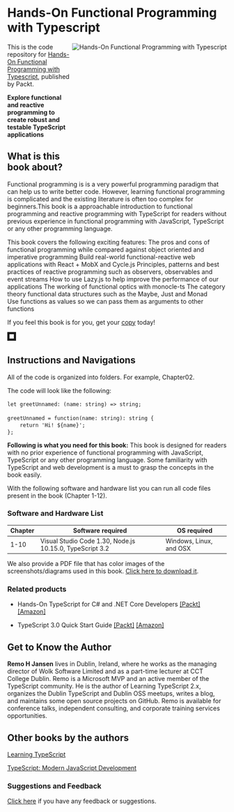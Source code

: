 # Hands-On Functional Programming with Typescript

<a href="https://www.packtpub.com/application-development/hands-functional-programming-typescript?utm_source=github&utm_medium=repository&utm_campaign=9781788831437 "><img src="https://www.packtpub.com/sites/default/files/B09411_NEW1_0.png" alt="Hands-On Functional Programming with Typescript" height="256px" align="right"></a>

This is the code repository for [Hands-On Functional Programming with Typescript](https://www.packtpub.com/application-development/hands-functional-programming-typescript?utm_source=github&utm_medium=repository&utm_campaign=9781788831437 ), published by Packt.

**Explore functional and reactive programming to create robust and testable TypeScript applications**

## What is this book about?
Functional programming is is a very powerful programming paradigm that can help us to write better code. However, learning functional programming is complicated and the existing literature is often too complex for beginners.This book is a approachable introduction to functional programming and reactive programming with TypeScript for readers without previous experience in functional programming with JavaScript, TypeScript or any other programming language.

This book covers the following exciting features:
The pros and cons of functional programming while compared against object oriented and imperative programming 
Build real-world functional-reactive web applications with React + MobX and Cycle.js 
Principles, patterns and best practices of reactive programming such as observers, observables and event streams 
How to use Lazy.js to help improve the performance of our applications 
The working of functional optics with monocle-ts 
The category theory functional data structures such as the Maybe, Just and Monad  
Use functions as values so we can pass them as arguments to other functions 

If you feel this book is for you, get your [copy](https://www.amazon.com/dp/1788831438) today!

<a href="https://www.packtpub.com/?utm_source=github&utm_medium=banner&utm_campaign=GitHubBanner"><img src="https://raw.githubusercontent.com/PacktPublishing/GitHub/master/GitHub.png" 
alt="https://www.packtpub.com/" border="5" /></a>

## Instructions and Navigations
All of the code is organized into folders. For example, Chapter02.

The code will look like the following:
```
let greetUnnamed: (name: string) => string;

greetUnnamed = function(name: string): string {
    return 'Hi! ${name}';
};
```

**Following is what you need for this book:**
This book is designed for readers with no prior experience of functional programming with JavaScript, TypeScript or any other programming language. Some familiarity with TypeScript and web development is a must to grasp the concepts in the book easily.

With the following software and hardware list you can run all code files present in the book (Chapter 1-12).
### Software and Hardware List
| Chapter | Software required | OS required |
| -------- | ------------------------------------ | ----------------------------------- |
| 1-10 | Visual Studio Code 1.30, Node.js 10.15.0, TypeScript 3.2 | Windows, Linux, and OSX |


We also provide a PDF file that has color images of the screenshots/diagrams used in this book. [Click here to download it](https://www.packtpub.com/sites/default/files/downloads/9781788831437_ColorImages.pdf.).

### Related products
* Hands-On TypeScript for C# and .NET Core Developers [[Packt]](https://www.packtpub.com/application-development/hands-typescript-c-and-net-core-developers?utm_source=github&utm_medium=repository&utm_campaign=9781789130287 ) [[Amazon]](https://www.amazon.com/dp/178913028X)

* TypeScript 3.0 Quick Start Guide [[Packt]](https://www.packtpub.com/application-development/typescript-30-quick-start-guide?utm_source=github&utm_medium=repository&utm_campaign=9781789345575 ) [[Amazon]](https://www.amazon.com/dp/178934557X)


## Get to Know the Author
**Remo H Jansen**
lives in Dublin, Ireland, where he works as the managing director of Wolk
Software Limited and as a part-time lecturer at CCT College Dublin. Remo is a Microsoft
MVP and an active member of the TypeScript community. He is the author of Learning
TypeScript 2.x, organizes the Dublin TypeScript and Dublin OSS meetups, writes a blog, and
maintains some open source projects on GitHub. Remo is available for conference talks,
independent consulting, and corporate training services opportunities.


## Other books by the authors
[Learning TypeScript](https://www.packtpub.com/web-development/learning-typescript?utm_source=github&utm_medium=repository&utm_campaign=9781783985548 )

[TypeScript: Modern JavaScript Development](https://www.packtpub.com/application-development/typescript-modern-javascript-development?utm_source=github&utm_medium=repository&utm_campaign=9781787289086 )

[](https://www.packtpub.com/application-development/learning-typescript-2x-second-edition?utm_source=github&utm_medium=repository&utm_campaign=)


### Suggestions and Feedback
[Click here](https://docs.google.com/forms/d/e/1FAIpQLSdy7dATC6QmEL81FIUuymZ0Wy9vH1jHkvpY57OiMeKGqib_Ow/viewform) if you have any feedback or suggestions.


